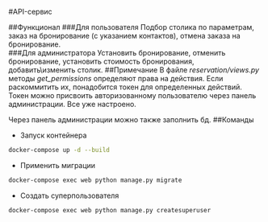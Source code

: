 #API-сервис

##Функционал
###Для пользователя
Подбор столика по параметрам, заказ на бронирование (с указанием контактов), отмена заказа на бронирование.  
###Для администратора
Установить бронирование, отменить бронирование, установить стоимость бронирования, добавить\изменить столик. 
##Примечание
В файле *reservation/views.py* методы *get_permissions*
 определяют права на действия. Если раскоммитить их, понадобится токен для определенных действий. Токен можно присвоить авторизованному пользователю через панель администрации. Все уже настроено.
 
 Через панель администрации можно также заполнить бд.
##Команды
- Запуск контейнера
```bash
docker-compose up -d --build
```
- Применить миграции
```bash
docker-compose exec web python manage.py migrate
```
- Создать суперпользователя
```bash
docker-compose exec web python manage.py createsuperuser
```